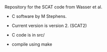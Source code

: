 Repository for the SCAT code from Wasser et al. 

- C software by M Stephens.

- Current version is version 2. (SCAT2)

- C code is in src/ 

- compile using make
